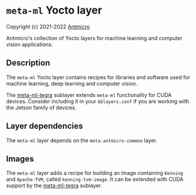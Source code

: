 # `meta-ml` Yocto layer

Copyright (c) 2021-2022 [Antmicro](https://www.antmicro.com)

Antmicro's collection of Yocto layers for machine learning and computer vision applications.

## Description

The `meta-ml` Yocto layer contains recipes for libraries and software used for machine learning, deep learning and computer vision.

The [meta-ml-tegra](../meta-ml-tegra) sublayer extends `meta-ml` functionality for CUDA devices.
Consider including it in your `bblayers.conf` if you are working with the Jetson family of devices.

## Layer dependencies

The `meta-ml` layer depends on the `meta-antmicro-common` layer.

## Images

The `meta-ml` layer adds a recipe for building an image containing `Kenning` and `Apache-TVM`, called `kenning-tvm-image`. It can be extended with CUDA support by the [meta-ml-tegra](../meta-ml-tegra) sublayer.
